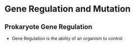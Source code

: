 # Gene Regulation and Mutation
## Prokaryote Gene Regulation
- Gene Regulation is the ability of an organism to control 